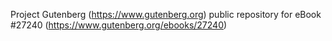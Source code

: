 Project Gutenberg (https://www.gutenberg.org) public repository for eBook #27240 (https://www.gutenberg.org/ebooks/27240)
